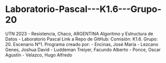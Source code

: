 # Laboratorio-Pascal---K1.6---Grupo-20
UTN 2023 - Resistencia, Chaco, ARGENTINA Algoritmo y Estructura de Datos - Laboratorio Pascal Link a Repo de GitHub:   Comisión: K1.6. Grupo: 20. Escenario N°1.  Programa creado por: - Encinas, José María - Lezcano Genes, Joshua David - Luddeman Treiyer, Facundo Alberto - Ponce, Oscar Agustín - Velazco, Hugo Alfredo
